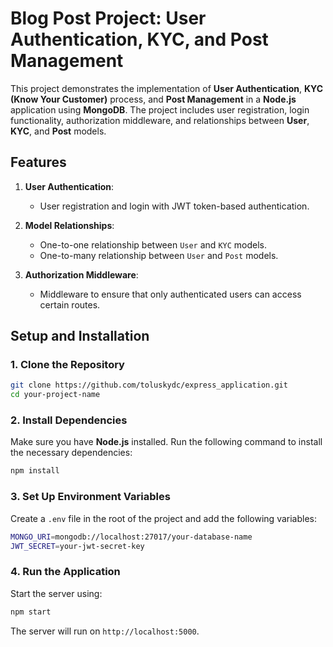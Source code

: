 
# Blog Post Project: User Authentication, KYC, and Post Management

This project demonstrates the implementation of **User Authentication**, **KYC (Know Your Customer)** process, and **Post Management** in a **Node.js** application using **MongoDB**. The project includes user registration, login functionality, authorization middleware, and relationships between **User**, **KYC**, and **Post** models.

## Features

1. **User Authentication**:
   - User registration and login with JWT token-based authentication.

2. **Model Relationships**:
   - One-to-one relationship between `User` and `KYC` models.
   - One-to-many relationship between `User` and `Post` models.

3. **Authorization Middleware**:
   - Middleware to ensure that only authenticated users can access certain routes.

## Setup and Installation

### 1. Clone the Repository
```bash
git clone https://github.com/toluskydc/express_application.git
cd your-project-name
```

### 2. Install Dependencies
Make sure you have **Node.js** installed. Run the following command to install the necessary dependencies:

```bash
npm install
```

### 3. Set Up Environment Variables
Create a `.env` file in the root of the project and add the following variables:

```bash
MONGO_URI=mongodb://localhost:27017/your-database-name
JWT_SECRET=your-jwt-secret-key
```

### 4. Run the Application
Start the server using:

```bash
npm start
```

The server will run on `http://localhost:5000`.

